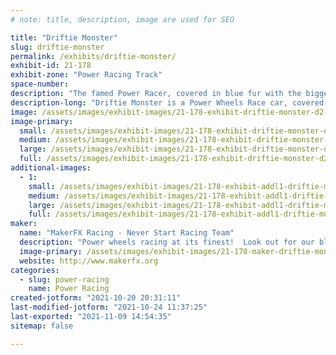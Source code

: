 ```yaml
---
# note: title, description, image are used for SEO

title: "Driftie Monster"
slug: driftie-monster
permalink: /exhibits/driftie-monster/
exhibit-id: 21-178
exhibit-zone: "Power Racing Track"
space-number:
description: "The famed Power Racer, covered in blue fur with the biggest googly eyes available that day!"
description-long: "Driftie Monster is a Power Wheels Race car, covered in blue fur, with the biggest googly eyes we could get, look out for this machine to eat the competition!"
image: /assets/images/exhibit-images/21-178-exhibit-driftie-monster-d2-large.jpg
image-primary: 
  small: /assets/images/exhibit-images/21-178-exhibit-driftie-monster-d2-small.jpg
  medium: /assets/images/exhibit-images/21-178-exhibit-driftie-monster-d2-medium.jpg
  large: /assets/images/exhibit-images/21-178-exhibit-driftie-monster-d2-large.jpg
  full: /assets/images/exhibit-images/21-178-exhibit-driftie-monster-d2-full.jpg
additional-images: 
  - 1:
    small: /assets/images/exhibit-images/21-178-exhibit-addl1-driftie-monster-driftie-small.jpg
    medium: /assets/images/exhibit-images/21-178-exhibit-addl1-driftie-monster-driftie-medium.jpg
    large: /assets/images/exhibit-images/21-178-exhibit-addl1-driftie-monster-driftie-large.jpg
    full: /assets/images/exhibit-images/21-178-exhibit-addl1-driftie-monster-driftie-full.jpg
maker: 
  name: "MakerFX Racing - Never Start Racing Team"
  description: "Power wheels racing at its finest!  Look out for our blue furry creation tearing up the track!"
  image-primary: /assets/images/exhibit-images/21-178-maker-driftie-monster-makerfx-logo-hex-medium.png
  website: http://www.makerfx.org
categories: 
  - slug: power-racing
    name: Power Racing
created-jotform: "2021-10-20 20:31:11"
last-modified-jotform: "2021-10-24 11:37:25"
last-exported: "2021-11-09 14:54:35"
sitemap: false

---
```

